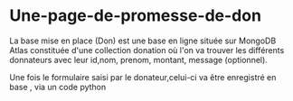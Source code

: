 # Une-page-de-promesse-de-don



La base mise en place (Don) est une base en ligne située sur MongoDB Atlas constituée d'une collection donation où l'on va trouver les différents donnateurs avec leur id,nom, prenom, montant, message (optionnel).

Une fois le formulaire saisi par le donateur,celui-ci va être  enregistré en base , via un code python 
